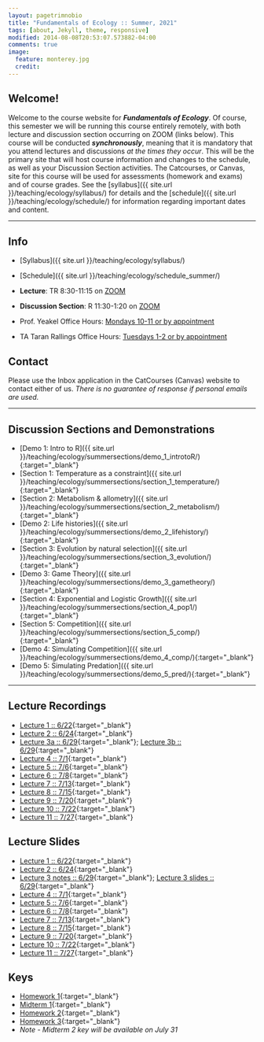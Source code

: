 ```yaml
---
layout: pagetrimnobio
title: "Fundamentals of Ecology :: Summer, 2021"
tags: [about, Jekyll, theme, responsive]
modified: 2014-08-08T20:53:07.573882-04:00
comments: true
image:
  feature: monterey.jpg
  credit:
---
```


## Welcome!
Welcome to the course website for ***Fundamentals of Ecology***. Of course, this semester we will be running this course entirely remotely, with both lecture and discussion section occurring on ZOOM (links below). This course will be conducted ***synchronously***, meaning that it is mandatory that you attend lectures and discussions *at the times they occur*. This will be the primary site that will host course information and changes to the schedule, as well as your Discussion Section activities. The Catcourses, or Canvas, site for this course will be used for assessments (homework and exams) and of course grades. See the [syllabus]({{ site.url }}/teaching/ecology/syllabus/) for details and the [schedule]({{ site.url }}/teaching/ecology/schedule/) for information regarding important dates and content.

---

## Info
*	[Syllabus]({{ site.url }}/teaching/ecology/syllabus/)  
* [Schedule]({{ site.url }}/teaching/ecology/schedule_summer/)  

*	**Lecture**: TR 8:30-11:15 on [ZOOM](https://ucmerced.zoom.us/j/88378477222)  
*	**Discussion Section**: R 11:30-1:20 on [ZOOM](https://ucmerced.zoom.us/j/89614080974)

*	Prof. Yeakel Office Hours: [Mondays 10-11 or by appointment](https://ucmerced.zoom.us/j/87600225759)  
*	TA Taran Rallings Office Hours: [Tuesdays 1-2 or by appointment](https://ucmerced.zoom.us/j/88401001197)  

## Contact
Please use the Inbox application in the CatCourses (Canvas) website to contact either of us. *There is no guarantee of response if personal emails are used.*

---

## Discussion Sections and Demonstrations
* [Demo 1: Intro to R]({{ site.url }}/teaching/ecology/summersections/demo_1_introtoR/){:target="_blank"}  
* [Section 1: Temperature as a constraint]({{ site.url }}/teaching/ecology/summersections/section_1_temperature/){:target="_blank"}  
* [Section 2: Metabolism & allometry]({{ site.url }}/teaching/ecology/summersections/section_2_metabolism/){:target="_blank"}  
* [Demo 2: Life histories]({{ site.url }}/teaching/ecology/summersections/demo_2_lifehistory/){:target="_blank"}
* [Section 3: Evolution by natural selection]({{ site.url }}/teaching/ecology/summersections/section_3_evolution/){:target="_blank"}
* [Demo 3: Game Theory]({{ site.url }}/teaching/ecology/summersections/demo_3_gametheory/){:target="_blank"}  
* [Section 4: Exponential and Logistic Growth]({{ site.url }}/teaching/ecology/summersections/section_4_pop1/){:target="_blank"}  
* [Section 5: Competition]({{ site.url }}/teaching/ecology/summersections/section_5_comp/){:target="_blank"}  
* [Demo 4: Simulating Competition]({{ site.url }}/teaching/ecology/summersections/demo_4_comp/){:target="_blank"}  
* [Demo 5: Simulating Predation]({{ site.url }}/teaching/ecology/summersections/demo_5_pred/){:target="_blank"}  


---

## Lecture Recordings
* [Lecture 1 :: 6/22](https://ucmerced.box.com/s/m93lnwkd6ywha9h50bsd72js43nuauc1){:target="_blank"}   
* [Lecture 2 :: 6/24](https://ucmerced.box.com/s/nawj4u8oaazat9nzmxgwdp6plpn4dyhc){:target="_blank"}  
* [Lecture 3a :: 6/29](https://ucmerced.box.com/s/4m7k5w48ibfga9t270fuzoqad1tglys7){:target="_blank"}; [Lecture 3b :: 6/29](https://ucmerced.box.com/s/vc5ki6rxa9t6ulw89d5x98ejjajlpxpm){:target="_blank"}  
* [Lecture 4 :: 7/1](https://ucmerced.box.com/s/tkceytrmck1fl7muq0po076k6aoczd8v){:target="_blank"}  
* [Lecture 5 :: 7/6](https://ucmerced.box.com/s/2qlwghguintbzl0dz6b9nzvs3iujyxci){:target="_blank"}  
* [Lecture 6 :: 7/8](https://ucmerced.box.com/s/nvg0pl2x4fs74bmq4ij5clmnuqz1m0v8){:target="_blank"}  
* [Lecture 7 :: 7/13](https://ucmerced.box.com/s/o48jja5v9f3g4w3lsj181v9sbpd908f2){:target="_blank"}  
* [Lecture 8 :: 7/15](https://ucmerced.box.com/s/6pyh085pb578ghv4paumzylxy7vegmqw){:target="_blank"}  
* [Lecture 9 :: 7/20](https://ucmerced.box.com/s/zx2ightohn5mpdvewwbphylspzdus32c){:target="_blank"}  
* [Lecture 10 :: 7/22](https://ucmerced.box.com/s/ltjuz6sa9efld5fvobv6cwjlaulrhe0c){:target="_blank"}  
* [Lecture 11 :: 7/27](https://ucmerced.box.com/s/lf15tuo996wpmyr4sxc4oi6pmusltesb){:target="_blank"}  



## Lecture Slides
* [Lecture 1 :: 6/22](https://ucmerced.box.com/s/yoz5vwxnzg2rpbfgbxwbjfu4zalnyq85){:target="_blank"}  
* [Lecture 2 :: 6/24](https://ucmerced.box.com/s/4sd77mloba3vof3izqtfvcaovzefcudo){:target="_blank"}  
* [Lecture 3 notes :: 6/29](https://ucmerced.box.com/s/8ttqi8wvz8hy8nogvssq0rtzi187valy){:target="_blank"}; [Lecture 3 slides :: 6/29](https://ucmerced.box.com/s/k93scigxhbvjp1nxck8adnisqkc8xudf){:target="_blank"}
* [Lecture 4 :: 7/1](https://ucmerced.box.com/s/5rksgy58p1yn9knkdyb1dvdkauwqy6pv){:target="_blank"}  
* [Lecture 5 :: 7/6](https://ucmerced.box.com/s/vzwbn7hn0kejly5lmulyezkqc6p9dwd6){:target="_blank"}  
* [Lecture 6 :: 7/8](https://ucmerced.box.com/s/p3v2elc94rgkrqjqsfrxhhe05hlcwgmk){:target="_blank"}  
* [Lecture 7 :: 7/13](https://ucmerced.box.com/s/8o575dr8av8v3w5p00ro469h8w3qp6qa){:target="_blank"}  
* [Lecture 8 :: 7/15](https://ucmerced.box.com/s/m8tj3uil82dmyodjy46ev4zz1398v11n){:target="_blank"}  
* [Lecture 9 :: 7/20](https://ucmerced.box.com/s/wp1gf776m9ei4mvbidaqaz124o9cerh6){:target="_blank"}  
* [Lecture 10 :: 7/22](https://ucmerced.box.com/s/k5gp736lk8jla12qwlxuako2jxrh2l5d){:target="_blank"}  
* [Lecture 11 :: 7/27](https://ucmerced.box.com/s/1ju74uor35y7grz8uwqg9lfomb6uhisz){:target="_blank"}  



## Keys
* [Homework 1](https://ucmerced.box.com/s/t8x44jw6z51yy2xyxwodmuawpwe0k4jd){:target="_blank"}  
* [Midterm 1](https://ucmerced.box.com/s/foghxfb9xq9c0ihak98je0memwzoyqby){:target="_blank"}  
* [Homework 2](https://ucmerced.box.com/s/bphi7mr0fsdw93cz8y145vcqw3v6wfvh){:target="_blank"}  
* [Homework 3](https://ucmerced.box.com/s/l98qpym1ld03ac1nfzso8hwon0yrc8gt){:target="_blank"}  
* *Note - Midterm 2 key will be available on July 31*  